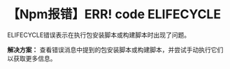 # 【Npm报错】ERR! code ELIFECYCLE

ELIFECYCLE错误表示在执行包安装脚本或构建脚本时出现了问题。

**解决方案：** 查看错误消息中提到的包安装脚本或构建脚本，并尝试手动执行它们以获取更多信息。
